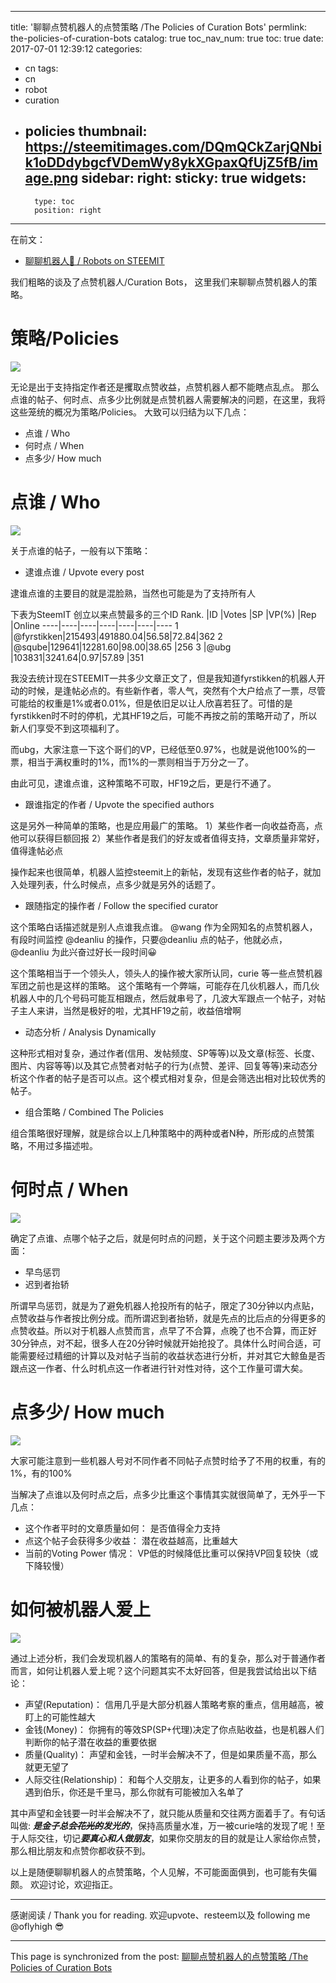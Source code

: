 
---
title: '聊聊点赞机器人的点赞策略 /The Policies of Curation Bots'
permlink: the-policies-of-curation-bots
catalog: true
toc_nav_num: true
toc: true
date: 2017-07-01 12:39:12
categories:
- cn
tags:
- cn
- robot
- curation
- policies
thumbnail: https://steemitimages.com/DQmQCkZarjQNbik1oDDdybgcfVDemWy8ykXGpaxQfUjZ5fB/image.png
sidebar:
    right:
        sticky: true
widgets:
    -
        type: toc
        position: right
---


在前文：
* [聊聊机器人🤖 / Robots on STEEMIT](https://steemit.com/cn/@oflyhigh/robots-on-steemit)

我们粗略的谈及了点赞机器人/Curation Bots， 这里我们来聊聊点赞机器人的策略。

# 策略/Policies
![](https://steemitimages.com/DQmQCkZarjQNbik1oDDdybgcfVDemWy8ykXGpaxQfUjZ5fB/image.png)

无论是出于支持指定作者还是攫取点赞收益，点赞机器人都不能瞎点乱点。
那么点谁的帖子、何时点、点多少比例就是点赞机器人需要解决的问题，在这里，我将这些笼统的概况为策略/Policies。
大致可以归结为以下几点：

* 点谁 / Who
* 何时点 / When
* 点多少/  How much

# 点谁 / Who

![](https://steemitimages.com/DQmewwmJLGNU1vjxv8SmdVcDi8jpzPZJnJLy5c4UqvvBFQt/image.png)

关于点谁的帖子，一般有以下策略：

* 逮谁点谁 / Upvote every post

逮谁点谁的主要目的就是混脸熟，当然也可能是为了支持所有人

下表为SteemIT 创立以来点赞最多的三个ID
Rank.	|ID	|Votes	|SP	|VP(%)	|Rep	|Online
----|----|----|----|----|----|----
1	|@fyrstikken|215493|491880.04|56.58|72.84|362
2	|@sqube|129641|12281.60|98.00|38.65	|256
3	|@ubg	|103831|3241.64|0.97|57.89	|351

我没去统计现在STEEMIT一共多少文章正文了，但是我知道fyrstikken的机器人开动的时候，是逢帖必点的。有些新作者，零人气，突然有个大户给点了一票，尽管可能给的权重是1%或者0.01%，但是依旧足以让人欣喜若狂了。可惜的是fyrstikken时不时的停机，尤其HF19之后，可能不再按之前的策略开动了，所以新人们享受不到这项福利了。

而ubg，大家注意一下这个哥们的VP，已经低至0.97%，也就是说他100%的一票，相当于满权重时的1%，而1%的一票则相当于万分之一了。

由此可见，逮谁点谁，这种策略不可取，HF19之后，更是行不通了。

* 跟谁指定的作者 / Upvote the specified authors

这是另外一种简单的策略，也是应用最广的策略。
1）某些作者一向收益奇高，点他可以获得巨额回报
2）某些作者是我们的好友或者值得支持，文章质量非常好，值得逢帖必点

操作起来也很简单，机器人监控steemit上的新帖，发现有这些作者的帖子，就加入处理列表，什么时候点，点多少就是另外的话题了。

* 跟随指定的操作者 / Follow the specified curator

这个策略白话描述就是别人点谁我点谁。
@wang 作为全网知名的点赞机器人，有段时间监控 @deanliu 的操作，只要@deanliu 点的帖子，他就必点，@deanliu 为此兴奋过好长一段时间😀

这个策略相当于一个领头人，领头人的操作被大家所认同，curie 等一些点赞机器军团之前也是这样的策略。
这个策略有一个弊端，可能存在几伙机器人，而几伙机器人中的几个号码可能互相跟点，然后就串号了，几波大军跟点一个帖子，对帖子主人来讲，当然是极好的啦，尤其HF19之前，收益倍增啊

* 动态分析 / Analysis Dynamically

这种形式相对复杂，通过作者(信用、发帖频度、SP等等)以及文章(标签、长度、图片、内容等等)以及其它点赞者对帖子的行为(点赞、差评、回复等等)来动态分析这个作者的帖子是否可以点。这个模式相对复杂，但是会筛选出相对比较优秀的帖子。

* 组合策略 / Combined The Policies

组合策略很好理解，就是综合以上几种策略中的两种或者N种，所形成的点赞策略，不用过多描述啦。

# 何时点 / When
![](https://steemitimages.com/DQmdjpYaChqbym7Q1snJoxF3t1MKYfwhK99JCgCtcGu4nUe/image.png)

确定了点谁、点哪个帖子之后，就是何时点的问题，关于这个问题主要涉及两个方面：
* 早鸟惩罚
* 迟到者抬轿

所谓早鸟惩罚，就是为了避免机器人抢投所有的帖子，限定了30分钟以内点贴，点赞收益与作者按比例分成。而所谓迟到者抬轿，就是先点的比后点的分得更多的点赞收益。所以对于机器人点赞而言，点早了不合算，点晚了也不合算，而正好30分钟点，对不起，很多人在20分钟时候就开始抢投了。具体什么时间合适，可能需要经过精细的计算以及对帖子当前的收益状态进行分析，并对其它大鲸鱼是否跟点这一作者、什么时机点这一作者进行针对性对待，这个工作量可谓大矣。


# 点多少/  How much

![](https://steemitimages.com/DQmNf5BhMmCtRhnoCCpT8S2sH1v7uDaorDrMXCU6X53tmiK/image.png)

大家可能注意到一些机器人号对不同作者不同帖子点赞时给予了不用的权重，有的1%，有的100%

当解决了点谁以及何时点之后，点多少比重这个事情其实就很简单了，无外乎一下几点：
* 这个作者平时的文章质量如何： 是否值得全力支持
* 点这个帖子会获得多少收益： 潜在收益越高，比重越大
* 当前的Voting Power 情况： VP低的时候降低比重可以保持VP回复较快（或下降较慢）

# 如何被机器人爱上
![](https://steemitimages.com/DQmZcxf22D22yfPcS1dpx245w6TMnZXN8omZuFLuaXnWZBT/image.png)

通过上述分析，我们会发现机器人的策略有的简单、有的复杂，那么对于普通作者而言，如何让机器人爱上呢？这个问题其实不太好回答，但是我尝试给出以下结论：

* 声望(Reputation)： 信用几乎是大部分机器人策略考察的重点，信用越高，被盯上的可能性越大
* 金钱(Money)： 你拥有的等效SP(SP+代理)决定了你点贴收益，也是机器人们判断你的帖子潜在收益的重要依据
* 质量(Quality)： 声望和金钱，一时半会解决不了，但是如果质量不高，那么就更无望了
* 人际交往(Relationship)： 和每个人交朋友，让更多的人看到你的帖子，如果遇到伯乐，你还是千里马，那么你就有可能被加入名单了

其中声望和金钱要一时半会解决不了，就只能从质量和交往两方面着手了。有句话叫做: ***是金子总会~~花光的~~发光的***，保持高质量水准，万一被curie啥的发现了呢！至于人际交往，切记***要真心和人做朋友***，如果你交朋友的目的就是让人家给你点赞，那么相比朋友和点赞你都收获不到。


以上是随便聊聊机器人的点赞策略，个人见解，不可能面面俱到，也可能有失偏颇。
欢迎讨论，欢迎指正。

----
感谢阅读 / Thank you for reading.
欢迎upvote、resteem以及 following me @oflyhigh 😎

- - -

This page is synchronized from the post: [聊聊点赞机器人的点赞策略 /The Policies of Curation Bots](https://steemit.com/@oflyhigh/the-policies-of-curation-bots)
